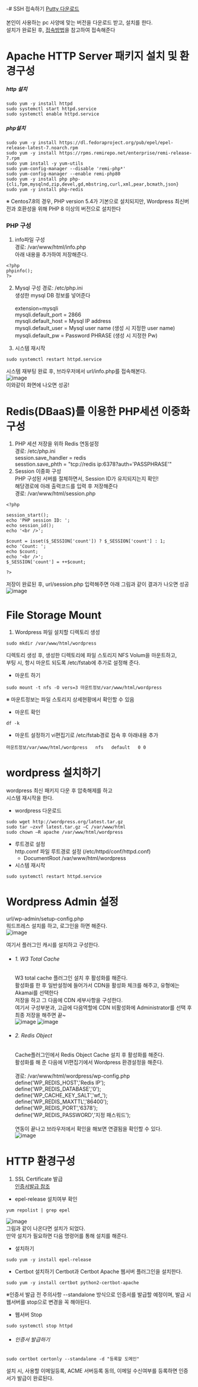 -# SSH 접속하기
[Putty 다운로드](https://www.chiark.greenend.org.uk/~sgtatham/putty/latest.html) </br></br>
본인이 사용하는 pc 사양에 맞는 버전을 다운로드 받고, 설치를 한다.</br>
설치가 완료된 후, [접속방법](https://cloud.samsungsds.com/manual/ko/scp_user_guide.html#61ddd538a41cdb3d)을 참고하여 접속해준다

# Apache HTTP Server 패키지 설치 및 환경구성
##### http 설치
```
sudo yum -y install httpd
sudo systemctl start httpd.service
sudo systemctl enable httpd.service
```

##### php설치
```
sudo yum -y install https://dl.fedoraproject.org/pub/epel/epel-release-latest-7.noarch.rpm
sudo yum -y install https://rpms.remirepo.net/enterprise/remi-release-7.rpm
sudo yum install -y yum-utils
sudo yum-config-manager --disable 'remi-php*'
sudo yum-config-manager --enable remi-php80
sudo yum -y install php php-{cli,fpm,mysqlnd,zip,devel,gd,mbstring,curl,xml,pear,bcmath,json}
sudo yum -y install php-redis
```

※ Centos7.8의 경우, PHP version 5.4가 기본으로 설치되지만, Wordpress 최신버전과 호환성을 위해 PHP 8 이상의 버전으로 설치한다</br> 

### PHP 구성
1. info파일 구성 </br>
경로: /var/www/html/info.php </br>
아래 내용을 추가하여 저장해준다.
```
<?php
phpinfo();
?>
```
2. Mysql 구성
경로: /etc/php.ini </br>
생성한 mysql DB 정보를 넣어준다 </br></br>
   extension=mysqli </br>
   mysqli.default_port = 2866 </br>
   mysqli.default_host = Mysql IP address </br>
   mysqli.default_user = Mysql user name (생성 시 지정한 user name) </br>
   mysqli.default_pw = Password PHRASE (생성 시 지정한 Pw)

3. 시스템 재시작
```
sudo systemctl restart httpd.service
```

시스템 재부팅 완료 후, 브라우저에서 url/info.php를 접속해본다. </br>
![image](https://github.com/scp-cloudacademy/ce-advanced/assets/147478897/160cbbd8-62df-41ae-bb64-b38b4eadf135)
</br>이와같이 화면에 나오면 성공!

# Redis(DBaaS)를 이용한 PHP세션 이중화 구성
1. PHP 세션 저장을 위하 Redis 연동설정</br>
경로: /etc/php.ini</br>
   session.save_handler = redis </br>
   sesstion.save_phth = "tcp://redis ip:6378?auth='PASSPHRASE'"
2. Session 이중화 구성 </br>
PHP 구성된 서버를 절체하면서, Session ID가 유지되지는지 확인! </br>
해당경로에 아래 출력코드를 입력 후 저장해준다 </br>
경로: /var/www/html/session.php
```
<?php

session_start();
echo 'PHP session ID: ';
echo session_id();
echo '<br />';

$count = isset($_SESSION['count']) ? $_SESSION['count'] : 1;
echo 'Count: ';
echo $count;
echo '<br />';
$_SESSION['count'] = ++$count;

?>
```

저장이 완료된 후, url/session.php 입력해주면 아래 그림과 같이 결과가 나오면 성공 </br>
![image](https://github.com/scp-cloudacademy/ce-advanced/assets/147478897/8de8b04d-982b-40bf-95a5-cc3188c43758)

# File Storage Mount
1. Wordpress 파일 설치할 디렉토리 생성</br>
```
sudo mkdir /var/www/html/wordpress
```

디렉토리 생성 후, 생성한 디렉토리에 파일 스토리지 NFS Volum을 마운트하고, </br>
부팅 시, 항시 마운트 되도록 /etc/fstab에 추가로 설정해 준다.

- 마운트 하기 
```
sudo mount -t nfs -O vers=3 마운트정보/var/www/html/wordpress
```
 ※ 마운트정보는 파일 스토리지 상세현황에서 확인할 수 있음

 - 마운트 확인
```
df -k
```
- 마운트 설정하기
vi편집기로 /etc/fstab경로  접속 후 아래내용 추가</br>
```
마운트정보/var/www/html/wordpress   nfs   default   0 0
```

# wordpress 설치하기
wordpress 최신 패키지 다운 후 압축해제를 하고</br>
시스템 재시작을 한다.

- wordpress 다운로드
```
sudo wget http://wordpress.org/latest.tar.gz
sudo tar –zxvf latest.tar.gz –C /var/www/html
sudo chown –R apache /var/www/html/wordpress
```

- 루트경로 설정</br>
http.comf 파일 루트경로 설정 (/etc/httpd/conf/httpd.conf)</br>
  + DocumentRoot /var/www/html/wordpress</br>
- 시스템 재시작
```
sudo systemctl restart httpd.service
```
# Wordpress Admin 설정
url/wp-admin/setup-config.php</br>
워드프레스 설치를 하고, 로그인을 하면 해준다.</br>
![image](https://github.com/scp-cloudacademy/ce-advanced/assets/147478897/b4c067f2-f8ab-4190-a45d-dd8aefee0b66)

여기서 플러그인 캐시를 설치하고 구성한다.
* ###### 1. W3 Total Cache
     W3 total cache 플러그인 설치 후 활성화를 해준다. </br>
     활성화를 한 후 일반설정에 들어가서 CDN을 활성화 체크를 해주고, 유형에는 Akamai를 선택한다 </br>
     저장을 하고 그 다음에 CDN 세부사항을 구성한다.</br>
     여기서 구성부분과, 고급에 다음역할에 CDN 비활성화에 Administrator를 선택 후 최종 저장을 해주면 끝~</br>
     ![image](https://github.com/scp-cloudacademy/ce-advanced/assets/147478897/0e04d973-0364-42d5-91fe-4a46c768bd42)
     ![image](https://github.com/scp-cloudacademy/ce-advanced/assets/147478897/060cbdef-39b8-424a-b53a-aeca74b5ce61) </br>
* ###### 2. Redis Object
   Cache플러그인에서 Redis Object Cache 설치 후 활성화를 해준다.</br>
   활성화를 해 준 다음에 VI편집기에서 Wordpress 환경설정을 해준다. </br></br>
     경로: /var/www/html/wordpress/wp-config.php </br>
         define('WP_REDIS_HOST','Redis IP'); </br>
         define('WP_REDIS_DATABASE','0'); </br>
         define('WP_CACHE_KEY_SALT','wf_'); </br>
         define('WP_REDIS_MAXTTL','86400'); </br>
         define('WP_REDIS_PORT','6378'); </br>
         define('WP_REDIS_PASSWORD','지정 패스워드'); </br>
  </br> 연동이 끝나고 브라우저에서 확인을 해보면 연결됨을 확인할 수 있다.</br>
![image](https://github.com/scp-cloudacademy/ce-advanced/assets/147478897/795ca323-ff20-42c0-8f27-7985df08ecaf)

# HTTP 환경구성
1. SSL Certificate 발급</br>
[인증서발급 참조](https://blog.jiniworld.me/137#a02-1)

+ epel-release 설치여부 확인
```
yum repolist | grep epel
```
![image](https://github.com/scp-cloudacademy/ce-advanced/assets/147478897/a2a2c6a8-505d-46dd-b459-def90cda93bb)</br>
그림과 같이 나온다면 설치가 되었다. </br>
만약 설치가 필요하면 다음 명령어를 통해 설치를 해준다.
+ 설치하기
```
sudo yum -y install epel-release
```
+ Certbot 설치하기
Certbot과 Certbot Apache 웹서버 플러그인을 설치한다.
```
sudo yum -y install certbot python2-certbot-apache
```
※인증서 발급 전 주의사항
   --standalone 방식으로 인증서를 발급할 예정이며, 발급 시 웹서버를 stop으로 변경을 꼭 해야된다.
   + 웹서버 Stop
```
sudo systemctl stop httpd
```
- ###### 인증서 발급하기      
```
sudo certbot certonly --standalone -d "등록할 도메인"
```
설치 시, 사용할 이메일등록, ACME 서버등록 동의, 이메일 수신여부를 등록하면 인증서가 발급이 완료된다.


